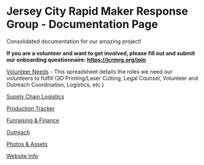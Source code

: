 # Jersey City Rapid Maker Response Group - Documentation Page

Consolidated documentation for our amazing project! 

__If you are a volunteer and want to get involved, please fill out and submit our onboarding questionnaire: https://jcrmrg.org/join__


[Volunteer Needs](https://docs.google.com/spreadsheets/d/1hCwfFya75VJ4qKN_MNAVLFf7x8QBBbW484us0OjXvZI/edit#gid=0) - This  spreadsheet details the roles we need our volunteers to fulfill (3D Printing/Laser Cutting, Legal Counsel, Volunteer and Outreach Coordination, Logistics, etc.)  

[Supply Chain Logistics](https://drive.google.com/drive/folders/13wDUAvh_H1JbC5A6OnVUz4kNJjtnfE_K)

[Production Tracker](https://docs.google.com/spreadsheets/d/1hTbJ_8jYt-1xzpqa7P6T_hcr7TTCdrNcw9Dm2-y7pC0/edit#gid=0)

[Funraising & Finance](https://drive.google.com/drive/folders/1wm98WF1Qm9FZrSvflCpNNaVG7mC6nDia)

[Outreach](https://drive.google.com/drive/folders/1yJJYYOUBSSsf2Hz6tNL84DgKDOFnTjn0)

[Photos & Assets](https://drive.google.com/drive/folders/1VwBphO0aJC2BrxM4T3nhkX62hC1EWU3J)

[Website Info](https://drive.google.com/drive/folders/1aO-OHgLREU9UOZmfxz9gLyJjF7ReYYgH)
